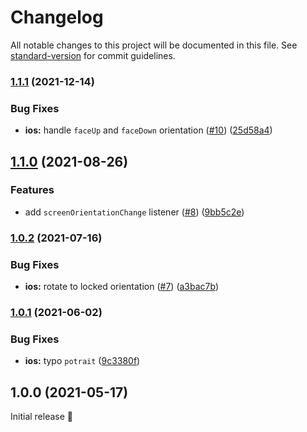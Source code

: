 # Changelog

All notable changes to this project will be documented in this file. See [standard-version](https://github.com/conventional-changelog/standard-version) for commit guidelines.

### [1.1.1](https://github.com/robingenz/capacitor-screen-orientation/compare/v1.1.0...v1.1.1) (2021-12-14)


### Bug Fixes

* **ios:** handle `faceUp` and `faceDown` orientation ([#10](https://github.com/robingenz/capacitor-screen-orientation/issues/10)) ([25d58a4](https://github.com/robingenz/capacitor-screen-orientation/commit/25d58a4da012c6faf8d19b1d7221cd9d4ac22f23))

## [1.1.0](https://github.com/robingenz/capacitor-screen-orientation/compare/v1.0.2...v1.1.0) (2021-08-26)


### Features

* add `screenOrientationChange` listener ([#8](https://github.com/robingenz/capacitor-screen-orientation/issues/8)) ([9bb5c2e](https://github.com/robingenz/capacitor-screen-orientation/commit/9bb5c2ef89cabfcdebc33a2d6a4d8f606179fe51))

### [1.0.2](https://github.com/robingenz/capacitor-screen-orientation/compare/v1.0.1...v1.0.2) (2021-07-16)


### Bug Fixes

* **ios:** rotate to locked orientation ([#7](https://github.com/robingenz/capacitor-screen-orientation/issues/7)) ([a3bac7b](https://github.com/robingenz/capacitor-screen-orientation/commit/a3bac7b522897893362199d44e63d0e1451b1fb5))

### [1.0.1](https://github.com/robingenz/capacitor-screen-orientation/compare/v1.0.0...v1.0.1) (2021-06-02)


### Bug Fixes

* **ios:** typo `potrait` ([9c3380f](https://github.com/robingenz/capacitor-screen-orientation/commit/9c3380f25e139624d4641bb805f779c5e61a5c97))

## 1.0.0 (2021-05-17)

Initial release 🎉
